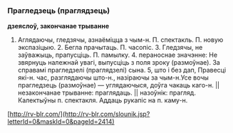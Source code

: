 ### Прагледзець (праглядзець)
**дзеяслоў, закончанае трыванне**

1. Аглядаючы, гледзячы, азнаёміцца з чым-н. П. спектакль. П. новую экспазіцыю. 2. Бегла прачытаць. П. часопіс. 3. Гледзячы, не заўважыць, прапусціць. П. памылку. 4. пераноснае значэнне: Не звярнуць належнай увагі, выпусціць з поля зроку (размоўнае). За справамі прагледзелі (праглядзелі) сына. 5, што і без дап, Правесці які-н. час, разглядаючы што-н., назіраючы за чым-н.Усе вочы прагледзець (размоўнае) — углядаючыся, доўга чакаць каго-н. || незакончанае трыванне: праглядаць. || назоўнік: прагляд. Калектыўны п. спектакля. Аддаць рукапіс на п. каму-н.

<a rel="author">[http://rv-blr.com/](http://rv-blr.com/slounik.jsp?letterId=0&maskId=0&pageId=2414)</a>

